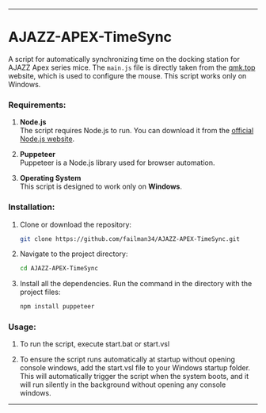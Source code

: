 ---

# **AJAZZ-APEX-TimeSync**

A script for automatically synchronizing time on the docking station for AJAZZ Apex series mice. The `main.js` file is directly taken from the [qmk.top](https://qmk.top/) website, which is used to configure the mouse. This script works only on Windows.

### **Requirements:**

1. **Node.js**  
   The script requires Node.js to run. You can download it from the [official Node.js website](https://nodejs.org/).

2. **Puppeteer**  
   Puppeteer is a Node.js library used for browser automation.

3. **Operating System**  
   This script is designed to work only on **Windows**.

### **Installation:**

1. Clone or download the repository:

   ```bash
   git clone https://github.com/failman34/AJAZZ-APEX-TimeSync.git
   ```

2. Navigate to the project directory:

   ```bash
   cd AJAZZ-APEX-TimeSync
   ```

3. Install all the dependencies. Run the command in the directory with the project files:

   ```bash
   npm install puppeteer
   ```


### **Usage:**

1. To run the script, execute start.bat or start.vsl




2. To ensure the script runs automatically at startup without opening console windows, add the start.vsl file to your Windows startup folder. This will automatically trigger the     script when the system boots, and it will run silently in the background without opening any console windows.

---